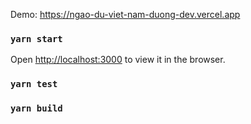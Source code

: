 
Demo: https://ngao-du-viet-nam-duong-dev.vercel.app

### `yarn start`

Open [http://localhost:3000](http://localhost:3000) to view it in the browser.

### `yarn test`

### `yarn build`
